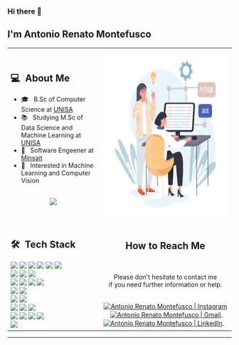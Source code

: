 ### Hi there 👋

## I'm Antonio Renato Montefusco
<table>
  <tr>
    <td>
      <h2> 💻 &nbsp;About Me </h2>
       <ul>
        <li>🎓 &nbsp; B.Sc of Computer Science at <a href="https://www.unisa.it">UNISA</a></li>
        <li>📚 &nbsp; Studying M.Sc of Data Science and Machine Learning at <a href="https://www.unisa.it">UNISA</a></li>
        <li>👑 &nbsp; Software Engeener at <a href="https://www.minsait.com/en"> Minsait </a></li>
        <li>🤔 &nbsp; Interested in Machine Learning and Computer Vision</li>
       </ul>
       <p align="center">
         <br>
        <img height="150em" src="https://github-readme-stats-eight-theta.vercel.app/api?username=AntonioRenatoMontefusco&show_icons=true&theme=algolia&include_all_commits=true&count_private=true"/>
        </p>
    </td>
    <td>
     <p align="center">
        <img height="360em" src="https://github.com/AntonioRenatoMontefusco/AntonioRenatoMontefusco/blob/main/java-python-developer.png"/>
     </p>
    </td>
  </tr>
  <tr>
   <td>
     <h2> 🛠 &nbsp;Tech Stack</h2>
     <img src="https://img.shields.io/badge/c-%2300599C.svg?style=for-the-badge&logo=c&logoColor=white"/>
     <img src="https://img.shields.io/badge/c%23-%23239120.svg?style=for-the-badge&logo=c-sharp&logoColor=white"/>
     <img src="https://img.shields.io/badge/c++-%2300599C.svg?style=for-the-badge&logo=c%2B%2B&logoColor=white"/>
     <img src="https://img.shields.io/badge/java-%23ED8B00.svg?style=for-the-badge&logo=openjdk&logoColor=white"/>
     <img src="https://img.shields.io/badge/python-3670A0?style=for-the-badge&logo=python&logoColor=ffdd54"/>
     <img src="https://img.shields.io/badge/r-%23276DC3.svg?style=for-the-badge&logo=r&logoColor=white"/>
     <br>
     <img src="https://img.shields.io/badge/mysql-%2300f.svg?style=for-the-badge&logo=mysql&logoColor=white"/>
     <img src="https://img.shields.io/badge/Oracle-F80000?style=for-the-badge&logo=oracle&logoColor=white"/>
     <img src="https://img.shields.io/badge/MongoDB-%234ea94b.svg?style=for-the-badge&logo=mongodb&logoColor=white"/>
     <br>
     <img src="https://img.shields.io/badge/html5-%23E34F26.svg?style=for-the-badge&logo=html5&logoColor=white"/>
     <img src="https://img.shields.io/badge/css3-%231572B6.svg?style=for-the-badge&logo=css3&logoColor=white"/>
     <img src="https://img.shields.io/badge/markdown-%23000000.svg?style=for-the-badge&logo=markdown&logoColor=white"/>
     <img src="https://img.shields.io/badge/latex-%23008080.svg?style=for-the-badge&logo=latex&logoColor=white"/>
     <br>
      <img src="https://img.shields.io/badge/javascript-%23323330.svg?style=for-the-badge&logo=javascript&logoColor=%23F7DF1E"/>
     <img src="https://img.shields.io/badge/typescript-%23007ACC.svg?style=for-the-badge&logo=typescript&logoColor=white"/>
     <br>
     <img src="https://img.shields.io/badge/spring-%236DB33F.svg?style=for-the-badge&logo=spring&logoColor=white"/>
     <img src="https://img.shields.io/badge/angular-%23DD0031.svg?style=for-the-badge&logo=angular&logoColor=white"/>
     <br>
     <img src="https://img.shields.io/badge/git-%23F05033.svg?style=for-the-badge&logo=git&logoColor=white"/>
     <img src="https://img.shields.io/badge/github-%23121011.svg?style=for-the-badge&logo=github&logoColor=white"/>
     <img src="https://img.shields.io/badge/gitlab-%23181717.svg?style=for-the-badge&logo=gitlab&logoColor=white"/>
     <br>
     <img src="https://img.shields.io/badge/IntelliJIDEA-000000.svg?style=for-the-badge&logo=intellij-idea&logoColor=white"/>
     <img src="https://img.shields.io/badge/pycharm-143?style=for-the-badge&logo=pycharm&logoColor=black&color=black&labelColor=green"/>
     <img src="https://img.shields.io/badge/webstorm-143?style=for-the-badge&logo=webstorm&logoColor=white&color=black"/>
     <img src="https://img.shields.io/badge/Visual%20Studio-5C2D91.svg?style=for-the-badge&logo=visual-studio&logoColor=white"/>
    <br>
    <img src="https://img.shields.io/badge/unity-%23000000.svg?style=for-the-badge&logo=unity&logoColor=white"/>
    </td>
   <td>
    <div align="center">
      <h2><b>How to Reach Me</b></h2>
      <br>
      <p>Please don't hesitate to contact me 
        <br>if you need further information or help.
      </p>
      <br>
      <a href="https://www.instagram.com/ndtefu/" target="_blank">
      <img align="center" alt="Antonio Renato Montefusco | Instagram" width="30em" src="https://img.icons8.com/ios-glyphs/50/000000/instagram-new.png" />
      </a> &nbsp;&nbsp;
      <a href="mailto:antoniorenatomontefusco@gmail.com" >
      <img align="center" alt="Antonio Renato Montefusco | Gmail" width="30em" src="https://img.icons8.com/ios-glyphs/50/000000/gmail.png" />
      </a> &nbsp;&nbsp;
      <a href="https://www.linkedin.com/in/antonio-renato-montefusco-8724b8167/" >
      <img align="center" alt="Antonio Renato Montefusco | LinkedIn" width="30em" src="https://img.icons8.com/ios-glyphs/50/000000/linkedin.png" />
      </a> &nbsp;&nbsp;
      <br>
    </div>
   </td>
  </tr>
</table>

------
